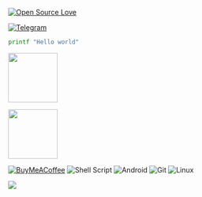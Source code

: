 <!--![visitors](https://visitor-badge.laobi.icu/badge?page_id=vulkanops.vulkanops)-->
[![Open Source Love](https://badges.frapsoft.com/os/v1/open-source.svg?v=102)](https://github.com/ellerbrock/open-source-badge/)

[![Telegram](https://img.shields.io/badge/Telegram-2CA5E0?style=for-the-badge&logo=telegram&logoColor=white/)](https://t.me/vulkanops)

```bash
printf "Hello world"
```
</p> <img width="100" src="https://user-images.githubusercontent.com/46964018/92511405-a5d08d80-f1e3-11ea-8883-7f063030787a.gif"></p>
<img src="https://i.imgur.com/VP9QIDJ.gif" width="100px" height="100px" align="center">

<a href="https://www.paypal.com/donate?business=EJKPLM3D6LT4W&no_recurring=0&item_name=buy+me+a+coffee&currency_code=USD"><img alt="BuyMeACoffee" src="https://img.shields.io/badge/Buy%20Me%20a%20Coffee-ffdd00?style=for-the-badge&logo=buy-me-a-coffee&logoColor=black"/></a>
<img alt="Shell Script" src="https://img.shields.io/badge/shell_script-%23121011.svg?style=for-the-badge&logo=gnu-bash&logoColor=white"/>
<img alt="Android" src="https://img.shields.io/badge/Android-3DDC84?style=for-the-badge&logo=android&logoColor=white"/>
<img alt="Git" src="https://img.shields.io/badge/git-%23F05033.svg?style=for-the-badge&logo=git&logoColor=white"/>
<img alt="Linux" src="https://img.shields.io/badge/Linux-FCC624?style=for-the-badge&logo=linux&logoColor=black">

<p align="lefth"><a href="https://github.com/vulkanops"><img src="https://github-readme-stats.vercel.app/api/top-langs/?username=vulkanops&theme=dark&layout=compact"></a></p>
